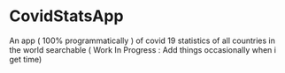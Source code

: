 # CovidStatsApp
An app ( 100% programmatically ) of covid 19 statistics of all countries in the world searchable ( Work In Progress : Add things occasionally when i get time)
